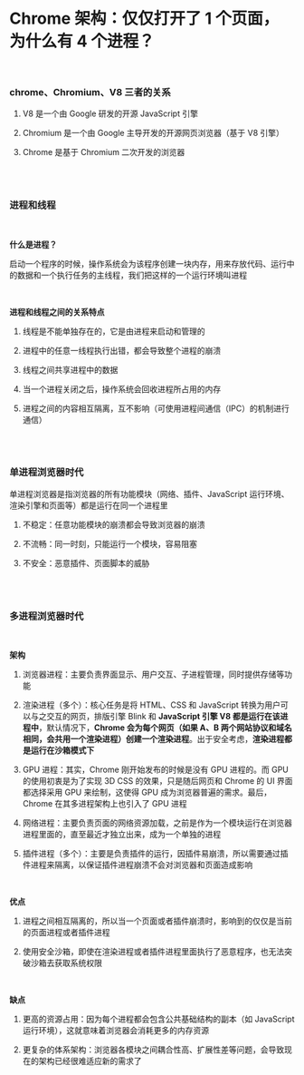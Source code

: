 # Chrome 架构：仅仅打开了 1 个页面，为什么有 4 个进程？

</br>

### chrome、Chromium、V8 三者的关系

1. V8 是一个由 Google 研发的开源 JavaScript 引擎

2. Chromium 是一个由 Google 主导开发的开源网页浏览器（基于 V8 引擎）

3. Chrome 是基于 Chromium 二次开发的浏览器

</br>
</br>

### 进程和线程

</br>

**什么是进程？**

启动一个程序的时候，操作系统会为该程序创建一块内存，用来存放代码、运行中的数据和一个执行任务的主线程，我们把这样的一个运行环境叫进程

</br>

**进程和线程之间的关系特点**

1. 线程是不能单独存在的，它是由进程来启动和管理的

2. 进程中的任意一线程执行出错，都会导致整个进程的崩溃

3. 线程之间共享进程中的数据

4. 当一个进程关闭之后，操作系统会回收进程所占用的内存

5. 进程之间的内容相互隔离，互不影响（可使用进程间通信（IPC）的机制进行通信）

</br>
</br>

### 单进程浏览器时代

单进程浏览器是指浏览器的所有功能模块（网络、插件、JavaScript 运行环境、渲染引擎和页面等）都是运行在同一个进程里

1. 不稳定：任意功能模块的崩溃都会导致浏览器的崩溃

2. 不流畅：同一时刻，只能运行一个模块，容易阻塞

3. 不安全：恶意插件、页面脚本的威胁

</br>
</br>

### 多进程浏览器时代

</br>

**架构**

1. 浏览器进程：主要负责界面显示、用户交互、子进程管理，同时提供存储等功能

2. 渲染进程（多个）：核心任务是将 HTML、CSS 和 JavaScript 转换为用户可以与之交互的网页，排版引擎 Blink 和 **JavaScript 引擎 V8 都是运行在该进程中**，默认情况下，**Chrome 会为每个网页（如果 A、B 两个网站协议和域名相同，会共用一个渲染进程）创建一个渲染进程**。出于安全考虑，**渲染进程都是运行在沙箱模式下**

3. GPU 进程：其实，Chrome 刚开始发布的时候是没有 GPU 进程的。而 GPU 的使用初衷是为了实现 3D CSS 的效果，只是随后网页和 Chrome 的 UI 界面都选择采用 GPU 来绘制，这使得 GPU 成为浏览器普遍的需求。最后，Chrome 在其多进程架构上也引入了 GPU 进程

4. 网络进程：主要负责页面的网络资源加载，之前是作为一个模块运行在浏览器进程里面的，直至最近才独立出来，成为一个单独的进程

5. 插件进程（多个）：主要是负责插件的运行，因插件易崩溃，所以需要通过插件进程来隔离，以保证插件进程崩溃不会对浏览器和页面造成影响

</br>

**优点**

1. 进程之间相互隔离的，所以当一个页面或者插件崩溃时，影响到的仅仅是当前的页面进程或者插件进程

2. 使用安全沙箱，即使在渲染进程或者插件进程里面执行了恶意程序，也无法突破沙箱去获取系统权限

</br>

**缺点**

1. 更高的资源占用：因为每个进程都会包含公共基础结构的副本（如 JavaScript 运行环境），这就意味着浏览器会消耗更多的内存资源

2. 更复杂的体系架构：浏览器各模块之间耦合性高、扩展性差等问题，会导致现在的架构已经很难适应新的需求了

</br>
</br>

